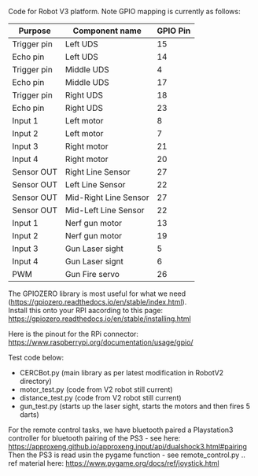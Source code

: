 Code for Robot V3 platform.  Note GPIO mapping is currently as follows:

Purpose       |  Component name       | GPIO Pin
--------------|-----------------------|----------------
Trigger pin   | Left UDS              | 15 
Echo pin      | Left UDS              | 14
Trigger pin   | Middle UDS            | 4
Echo pin      | Middle UDS            | 17
Trigger pin   | Right UDS             | 18
Echo pin      | Right UDS             | 23
Input 1       | Left motor            | 8
Input 2       | Left motor            | 7
Input 3       | Right motor           | 21
Input 4       | Right motor           | 20
Sensor OUT    | Right Line Sensor     | 27
Sensor OUT    | Left Line Sensor      | 22
Sensor OUT    | Mid-Right Line Sensor | 27
Sensor OUT    | Mid-Left Line Sensor  | 22
Input 1       | Nerf gun motor        | 13 
Input 2       | Nerf gun motor        | 19 
Input 3       | Gun Laser sight       | 5
Input 4       | Gun Laser signt       | 6
PWM           | Gun Fire servo        | 26


The GPIOZERO library is most useful for what we need (https://gpiozero.readthedocs.io/en/stable/index.html).  
Install this onto your RPI aacording to this page: https://gpiozero.readthedocs.io/en/stable/installing.html

Here is the pinout for the RPi connector: https://www.raspberrypi.org/documentation/usage/gpio/

Test code below:
* CERCBot.py (main library as per latest modification in RobotV2 directory)
* motor_test.py (code from V2 robot still current)
* distance_test.py  (code from V2 robot still current)
* gun_test.py (starts up the laser sight, starts the motors and then fires 5 darts)

For the remote control tasks, we have bluetooth paired a Playstation3 controller for bluetooth pairing of the PS3 - see here: https://approxeng.github.io/approxeng.input/api/dualshock3.html#pairing
Then the PS3 is read usin the pygame function - see remote_control.py ..  ref material here: https://www.pygame.org/docs/ref/joystick.html

